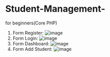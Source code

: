 # Student-Management-
for beginners(Core PHP)

1. Form Register:
![image](https://user-images.githubusercontent.com/88236906/189470245-6888e4b3-14f3-475d-815b-7964deaf2504.png)
2. Form Login:
![image](https://user-images.githubusercontent.com/88236906/189470221-1adde78e-e695-4314-a15d-3b234ad81749.png)
3. Form Dashboard:
![image](https://user-images.githubusercontent.com/88236906/189493971-4df327f2-d7e9-4056-9bfb-c8b94bcecf49.png)
4. Form Add Student: 
![image](https://user-images.githubusercontent.com/88236906/189859853-7cebb412-d05b-4530-8cd3-aae6c480028c.png)
